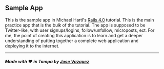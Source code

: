 ## Sample App

This is the sample app in Michael Hartl's <a href="http://ruby.railstutorial.org/ruby-on-rails-tutorial-book" target="_blank">Rails 4.0</a> tutorial. This is the main practice app that is the bulk of the tutorial. The app is supposed to be Twitter-like, with user signups/logins, follow/unfollow, microposts, ect. For me, the point of creating this application is to learn and get a deeper understanding of putting together a complete web application and deploying it to the internet.
***
##### Made with :heart: in Tampa by <a href="https://twitter.com/jdotvazquez" target="_blank">Jose Vazquez</a>
